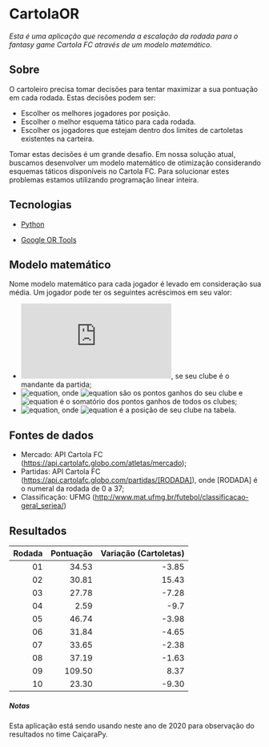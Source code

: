 
# CartolaOR

_Esta é uma aplicação que recomenda a escalação da rodada para o fantasy game Cartola FC através de um modelo matemático._

## Sobre

O cartoleiro precisa tomar decisões para tentar maximizar a sua pontuação em cada rodada. Estas decisões podem ser:

  * Escolher os melhores jogadores por posição.
  * Escolher o melhor esquema tático para cada rodada.
  * Escolher os jogadores que estejam dentro dos limites de cartoletas existentes na carteira.

Tomar estas decisões é um grande desafio. Em nossa solução atual, buscamos desenvolver um modelo matemático de otimização considerando esquemas táticos disponíveis no Cartola FC. Para solucionar estes problemas estamos utilizando programação linear inteira.  

## Tecnologias

*  [Python](https://www.python.org/)

*  [Google OR Tools](https://developers.google.com/optimization)

## Modelo matemático
Nome modelo matemático para cada jogador é levado em consideração sua média. Um jogador pode ter os seguintes acréscimos em seu valor:
* ![equation](https://latex.codecogs.com/gif.latex?1), se seu clube é o mandante da partida;
* ![equation](https://latex.codecogs.com/gif.latex?\frac{PG_{clube}}{P_{total}}), onde ![equation](https://latex.codecogs.com/gif.latex?PG_{clube}) são os pontos ganhos do seu clube e ![equation](https://latex.codecogs.com/gif.latex?P_{total}) é o somatório dos pontos ganhos de todos os clubes;
* ![equation](https://latex.codecogs.com/gif.latex?2-\frac{Pos_{clube}}{10}), onde ![equation](https://latex.codecogs.com/gif.latex?Pos_{clube}) é a posição de seu clube na tabela.

## Fontes de dados
* Mercado: API Cartola FC (https://api.cartolafc.globo.com/atletas/mercado);
* Partidas: API Cartola FC (https://api.cartolafc.globo.com/partidas/[RODADA]), onde [RODADA] é o numeral da rodada de 0 a 37;
* Classificação: UFMG (http://www.mat.ufmg.br/futebol/classificacao-geral_seriea/)

## Resultados
| Rodada | Pontuação | Variação (Cartoletas)|
|--:|--:|--:|
|01|34.53|-3.85|
|02|30.81|15.43|
|03|27.78|-7.28|
|04|2.59|-9.7|
|05|46.74|-3.98|
|06|31.84|-4.65|
|07|33.65|-2.38|
|08|37.19|-1.63|
|09|109.50|8.37|
|10|23.30|-9.30|

##### Notas

Esta aplicação está sendo usando neste ano de 2020 para observação do resultados no time CaiçaraPy.
